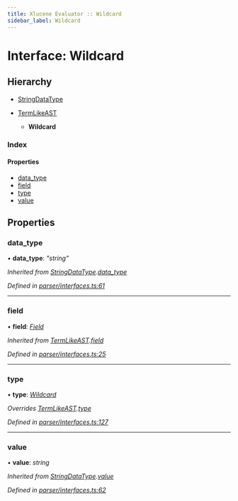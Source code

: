```yaml
---
title: Xlucene Evaluator :: Wildcard
sidebar_label: Wildcard
---
```


# Interface: Wildcard

## Hierarchy

* [StringDataType](stringdatatype.md)

* [TermLikeAST](termlikeast.md)

  * **Wildcard**

### Index

#### Properties

* [data_type](wildcard.md#data_type)
* [field](wildcard.md#field)
* [type](wildcard.md#type)
* [value](wildcard.md#value)

## Properties

###  data_type

• **data_type**: *"string"*

*Inherited from [StringDataType](stringdatatype.md).[data_type](stringdatatype.md#data_type)*

*Defined in [parser/interfaces.ts:61](https://github.com/terascope/teraslice/blob/5e4063e2/packages/xlucene-evaluator/src/parser/interfaces.ts#L61)*

___

###  field

• **field**: *[Field](../overview.md#field)*

*Inherited from [TermLikeAST](termlikeast.md).[field](termlikeast.md#field)*

*Defined in [parser/interfaces.ts:25](https://github.com/terascope/teraslice/blob/5e4063e2/packages/xlucene-evaluator/src/parser/interfaces.ts#L25)*

___

###  type

• **type**: *[Wildcard](../enums/asttype.md#wildcard)*

*Overrides [TermLikeAST](termlikeast.md).[type](termlikeast.md#type)*

*Defined in [parser/interfaces.ts:127](https://github.com/terascope/teraslice/blob/5e4063e2/packages/xlucene-evaluator/src/parser/interfaces.ts#L127)*

___

###  value

• **value**: *string*

*Inherited from [StringDataType](stringdatatype.md).[value](stringdatatype.md#value)*

*Defined in [parser/interfaces.ts:62](https://github.com/terascope/teraslice/blob/5e4063e2/packages/xlucene-evaluator/src/parser/interfaces.ts#L62)*
